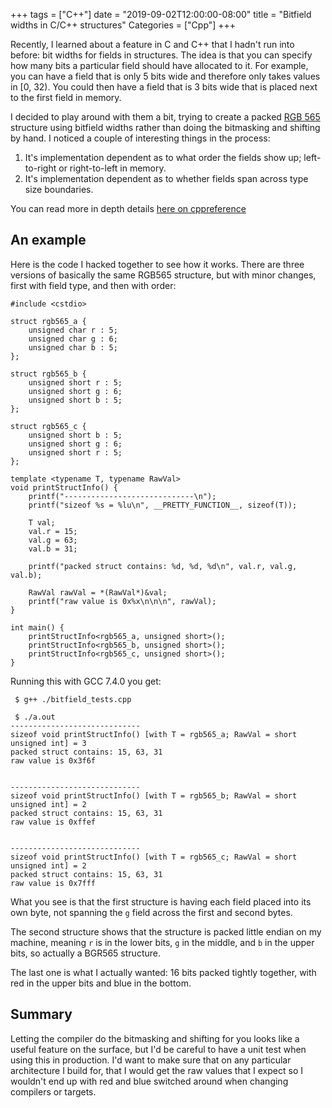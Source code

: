 +++
tags = ["C++"]
date = "2019-09-02T12:00:00-08:00"
title = "Bitfield widths in C/C++ structures"
Categories = ["Cpp"]
+++


Recently, I learned about a feature in C and C++ that I hadn't run into before: bit widths for fields in structures.  The idea is that you can specify how many bits a particular field should have allocated to it.  For example, you can have a field that is only 5 bits wide and therefore only takes values in [0, 32).  You could then have a field that is 3 bits wide that is placed next to the first field in memory.

I decided to play around with them a bit, trying to create a packed [RGB 565](https://en.wikipedia.org/wiki/RGB565) structure using bitfield widths rather than doing the bitmasking and shifting by hand.  I noticed a couple of interesting things in the process:

1. It's implementation dependent as to what order the fields show up; left-to-right or right-to-left in memory.
2. It's implementation dependent as to whether fields span across type size boundaries.

You can read more in depth details [here on cppreference](https://en.cppreference.com/w/cpp/language/bit_field)

## An example

Here is the code I hacked together to see how it works.  There are three versions of basically the same RGB565 structure, but with minor changes, first with field type, and then with order:

    #include <cstdio>

    struct rgb565_a {
        unsigned char r : 5;
        unsigned char g : 6;
        unsigned char b : 5;
    };

    struct rgb565_b {
        unsigned short r : 5;
        unsigned short g : 6;
        unsigned short b : 5;
    };

    struct rgb565_c {
        unsigned short b : 5;
        unsigned short g : 6;
        unsigned short r : 5;
    };

    template <typename T, typename RawVal>
    void printStructInfo() {
        printf("-----------------------------\n");
        printf("sizeof %s = %lu\n", __PRETTY_FUNCTION__, sizeof(T));
        
        T val;
        val.r = 15;
        val.g = 63;
        val.b = 31;

        printf("packed struct contains: %d, %d, %d\n", val.r, val.g, val.b);

        RawVal rawVal = *(RawVal*)&val;
        printf("raw value is 0x%x\n\n\n", rawVal);
    }

    int main() {
        printStructInfo<rgb565_a, unsigned short>();
        printStructInfo<rgb565_b, unsigned short>();
        printStructInfo<rgb565_c, unsigned short>();
    }

Running this with GCC 7.4.0 you get:

     $ g++ ./bitfield_tests.cpp 
    
     $ ./a.out
    -----------------------------
    sizeof void printStructInfo() [with T = rgb565_a; RawVal = short unsigned int] = 3
    packed struct contains: 15, 63, 31
    raw value is 0x3f6f


    -----------------------------
    sizeof void printStructInfo() [with T = rgb565_b; RawVal = short unsigned int] = 2
    packed struct contains: 15, 63, 31
    raw value is 0xffef


    -----------------------------
    sizeof void printStructInfo() [with T = rgb565_c; RawVal = short unsigned int] = 2
    packed struct contains: 15, 63, 31
    raw value is 0x7fff

What you see is that the first structure is having each field placed into its own byte, not spanning the `g` field across the first and second bytes.

The second structure shows that the structure is packed little endian on my machine, meaning `r` is in the lower bits, `g` in the middle, and `b` in the upper bits, so actually a BGR565 structure.

The last one is what I actually wanted: 16 bits packed tightly together, with red in the upper bits and blue in the bottom.

## Summary

Letting the compiler do the bitmasking and shifting for you looks like a useful feature on the surface, but I'd be careful to have a unit test when using this in production.  I'd want to make sure that on any particular architecture I build for, that I would get the raw values that I expect so I wouldn't end up with red and blue switched around when changing compilers or targets.

<div id="commento"></div>
<script src="https://cdn.commento.io/js/commento.js"></script>
